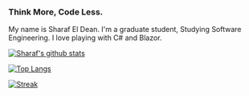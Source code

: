### Think More, Code Less.
My name is Sharaf El Dean.
I'm a graduate student, Studying Software Engineering.
I love playing with C# and Blazor.


[![Sharaf's github stats](https://github-readme-stats.vercel.app/api?username=sharaf-mansour&show_icons=true&title_color=fff&icon_color=79ff97&text_color=9f9f9f&bg_color=151515&)](https://github.com/Sharaf-Mansour)

[![Top Langs](https://github-readme-stats.vercel.app/api/top-langs/?username=Sharaf-Mansour&layout=compact&title_color=fff&icon_color=79ff97&text_color=9f9f9f&bg_color=151515)](https://github.com/Sharaf-Mansour)

[![Streak](https://github-readme-streak-stats.herokuapp.com/?user=sharaf-mansour&theme=dark)](https://github.com/Sharaf-Mansour)
